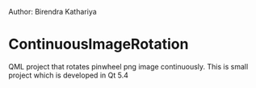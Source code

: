 Author: Birendra Kathariya

# ContinuousImageRotation
QML project that rotates pinwheel png image continuously. This is small project which is developed in Qt 5.4  
